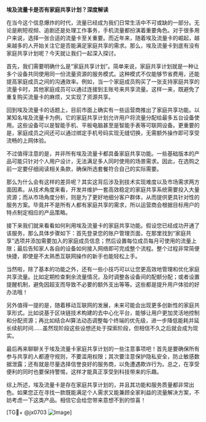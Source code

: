 **埃及流量卡是否有家庭共享计划？深度解读**

在当今这个信息爆炸的时代，流量已经成为我们日常生活中不可或缺的一部分。无论是刷短视频、追剧还是处理工作事务，手机流量都扮演着重要角色。对于很多用户来说，选择一张合适的流量卡至关重要。而近年来，随着埃及流量卡的崛起，越来越多的人开始关注它是否能满足家庭共享的需求。那么，埃及流量卡到底有没有家庭共享计划呢？今天就让我们一起深入探讨。

首先，我们需要明确什么是“家庭共享计划”。简单来说，家庭共享计划就是一种让多个设备共同使用同一份流量资源的服务模式。这种模式不仅能够节省费用，还能提高家庭成员之间的沟通效率。例如，当一个家庭成员购买了一张支持家庭共享的流量卡时，其他家庭成员可以通过连接到主账号来共享流量。这样一来，既避免了重复购买流量卡的麻烦，又实现了资源共享。

回到埃及流量卡的话题上，目前市面上确实有一些运营商推出了家庭共享功能。以某知名埃及流量卡为例，它的家庭共享计划允许用户将流量分配给最多五台设备使用。这些设备可以是智能手机、平板电脑甚至是智能手表等可联网设备。更重要的是，家庭成员之间还可以通过绑定手机号码实现无缝切换，无需额外操作即可享受流畅的上网体验。

不过值得注意的是，并非所有埃及流量卡都具备家庭共享功能。一些基础版本的产品可能只针对个人用户设计，无法满足多人同时使用的场景需求。因此，在选购之前一定要仔细阅读相关条款，确保所选套餐符合自己的实际需要。

那么为什么会有这样的差异呢？其实这背后涉及到技术实现难度以及市场需求两方面因素。从技术角度来看，开发并维护一套高效稳定的家庭共享系统需要投入大量资源；而从市场角度分析，则是为了更好地细分客户群体，从而提供更具针对性的服务方案。毕竟并不是所有人都有家庭共享的需求，所以运营商会根据目标用户的特点制定相应的产品策略。

接下来我们就来看看如何利用埃及流量卡的家庭共享功能。假设您已经成功开通了该服务，那么具体步骤如下：首先登录您的账户管理页面，在那里找到“家庭共享”选项并添加需要加入的家庭成员信息；然后设置每位成员每月可使用的流量上限；最后告知家人各自的设备如何接入网络即可完成整个流程。整个过程非常简便快捷，即使是不太熟悉互联网操作的新手也能轻松上手。

当然啦，除了基本的功能之外，还有一些小技巧可以让您更高效地管理和优化家庭共享流量。比如定期检查剩余流量情况，及时调整各设备间的配额分配；或者设置提醒机制，避免因超支而导致不必要的额外支出等等。这些都是提升用户体验的好办法哦！

另外值得一提的是，随着移动互联网的发展，未来可能会出现更多创新性的家庭共享形式。比如说基于区块链技术构建的去中心化平台，能够让用户更加灵活地控制和分配资源；再比如结合AI算法动态调整每个终端的优先级，进一步降低能耗并延长续航时间……虽然现阶段这些设想还处于探索阶段，但相信不久之后就会成为现实。

最后再来聊聊关于埃及流量卡家庭共享计划的一些注意事项吧！首先是要确保所有参与共享的人都遵守规则，不要滥用权限；其次要注意保护隐私安全，防止敏感数据泄露；还有就是尽量选择信誉良好的服务商，以免遭遇欺诈行为。总之，在享受便利的同时也要保持警惕，这样才能真正享受到科技带来的乐趣。

综上所述，埃及流量卡是存在家庭共享计划的，并且其功能和服务质量都非常出色。如果您正在寻找一款既能满足个人需求又能兼顾全家利益的流量解决方案，不妨考虑一下这类产品。相信它会给您带来意想不到的惊喜！

[TG💪+ @jx0703 ![Image](https://github.com/user-attachments/assets/dbca1d08-cadb-493c-b0ec-ad6f7a83f270)]